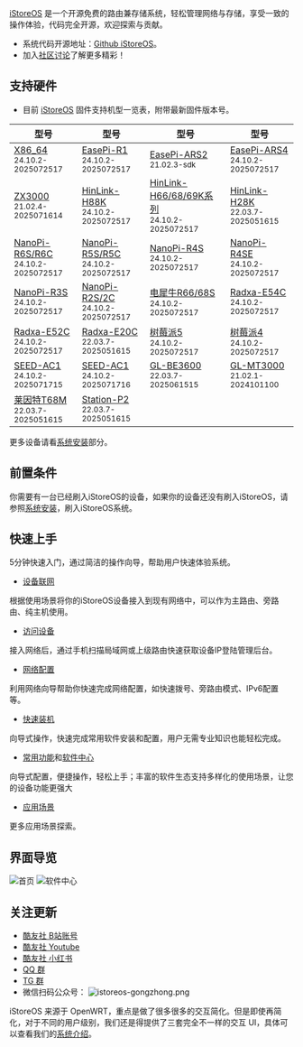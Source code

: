 [iStoreOS](https://www.istoreos.com) 是一个开源免费的路由兼存储系统，轻松管理网络与存储，享受一致的操作体验，代码完全开源，欢迎探索与贡献。
- 系统代码开源地址：[Github iStoreOS](https://www.github.com/istoreos/istoreos)。
- 加入[社区讨论](https://github.com/istoreos/istoreos/discussions)了解更多精彩！

## 支持硬件

* 目前 [iStoreOS](https://site.istoreos.com/firmware) 固件支持机型一览表，附带最新固件版本号。

| 型号 | 型号 | 型号 | 型号 |
|------|------|------|------|
| [X86_64](https://site.istoreos.com/firmware/download?devicename=x86_64&firmware=iStoreOS)<br><small>24.10.2-2025072517</small> | [EasePi-R1](https://site.istoreos.com/firmware/download?devicename=easepi-r1&firmware=iStoreOS)<br><small>24.10.2-2025072517</small> | [EasePi-ARS2](https://site.istoreos.com/firmware/download?devicename=ars2&firmware=iStoreOS)<br><small>21.02.3-sdk</small> | [EasePi-ARS4](http://fw.koolcenter.com/iStoreOS/ars4/)<br><small>24.10.2-2025072517</small> | 
| [ZX3000](https://site.istoreos.com/firmware/download?devicename=zx3000&firmware=iStoreOS)<br><small>21.02.4-2025071614</small> | [HinLink-H88K](https://site.istoreos.com/firmware/download?devicename=h88k&firmware=iStoreOS)<br><small>24.10.2-2025072517</small> | [HinLink-H66/68/69K系列](https://site.istoreos.com/firmware/download?devicename=h6xk&firmware=iStoreOS)<br><small>24.10.2-2025072517</small> | [HinLink-H28K](https://site.istoreos.com/firmware/download?devicename=h28k&firmware=iStoreOS)<br><small>22.03.7-2025051615</small> |
| [NanoPi-R6S/R6C](https://site.istoreos.com/firmware/download?devicename=r6s&firmware=iStoreOS)<br><small>24.10.2-2025072517</small> | [NanoPi-R5S/R5C](https://site.istoreos.com/firmware/download?devicename=r5s&firmware=iStoreOS)<br><small>24.10.2-2025072517</small> | [NanoPi-R4S](https://site.istoreos.com/firmware/download?devicename=r4s&firmware=iStoreOS)<br><small>24.10.2-2025072517</small> | [NanoPi-R4SE](https://site.istoreos.com/firmware/download?devicename=r4se&firmware=iStoreOS)<br><small>24.10.2-2025072517</small> |
| [NanoPi-R3S](https://site.istoreos.com/firmware/download?devicename=r3s&firmware=iStoreOS)<br><small>24.10.2-2025072517</small> | [NanoPi-R2S/2C](https://site.istoreos.com/firmware/download?devicename=r2s&firmware=iStoreOS)<br><small>24.10.2-2025072517</small> | [电犀牛R66/68S](https://site.istoreos.com/firmware/download?devicename=r6xs&firmware=iStoreOS)<br><small>24.10.2-2025072517</small> | [Radxa-E54C](https://site.istoreos.com/firmware/download?devicename=e54c&firmware=iStoreOS)<br><small>24.10.2-2025072517</small> |
| [Radxa-E52C](https://site.istoreos.com/firmware/download?devicename=e52c&firmware=iStoreOS)<br><small>24.10.2-2025072517</small> | [Radxa-E20C](https://site.istoreos.com/firmware/download?devicename=e20c&firmware=iStoreOS)<br><small>22.03.7-2025051615</small> | [树莓派5](http://fw.koolcenter.com/iStoreOS/rpi5/)<br><small>24.10.2-2025072517</small> | [树莓派4](https://site.istoreos.com/firmware/download?devicename=rpi4&firmware=iStoreOS)<br><small>24.10.2-2025072517</small> | 
| [SEED-AC1](https://site.istoreos.com/firmware/download?devicename=seed-ac1&firmware=iStoreOS)<br><small>24.10.2-2025071715</small> | [SEED-AC1](https://site.istoreos.com/firmware/download?devicename=seed-ac3&firmware=iStoreOS)<br><small>24.10.2-2025071716</small> | [GL-BE3600](https://site.istoreos.com/firmware/download?devicename=gl-be3600&firmware=iStoreOS)<br><small>22.03.7-2025061515</small> | [GL-MT3000](https://site.istoreos.com/firmware/download?devicename=mt3000&firmware=iStoreOS)<br><small>21.02.1-2024101100</small> |
| [莱因特T68M](https://site.istoreos.com/firmware/download?devicename=t68m&firmware=iStoreOS)<br><small>22.03.7-2025051615</small> | [Station-P2](https://site.istoreos.com/firmware/download?devicename=station-p2&firmware=iStoreOS)<br><small>22.03.7-2025051615</small> |


更多设备请看[系统安装](/zh/guide/istoreos/install.html)部分。

## 前置条件

你需要有一台已经刷入iStoreOS的设备，如果你的设备还没有刷入iStoreOS，请参照[系统安装](/zh/guide/istoreos/install.html)，刷入iStoreOS系统。

## 快速上手

5分钟快速入门，通过简洁的操作向导，帮助用户快速体验系统。

- [设备联网](/zh/guide/istoreos/network/wired_connection.html)

根据使用场景将你的iStoreOS设备接入到现有网络中，可以作为主路由、旁路由、纯主机使用。

- [访问设备](/zh/guide/istoreos/network/check_connection.html)

接入网络后，通过手机扫描局域网或上级路由快速获取设备IP登陆管理后台。

- [网络配置](/zh/guide/istoreos/basic/network_guide.html)

利用网络向导帮助你快速完成网络配置，如快速拨号、旁路由模式、IPv6配置等。

- [快速装机](/zh/guide/istoreos/basic/install_guide.html)

向导式操作，快速完成常用软件安装和配置，用户无需专业知识也能轻松完成。

- [常用功能](/zh/guide/istoreos/basic/page.html)和[软件中心](https://doc.linkease.com/zh/guide/istore/)

向导式配置，便捷操作，轻松上手；丰富的软件生态支持多样化的使用场景，让您的设备功能更强大

- [应用场景](/zh/guide/istoreos/practice/homeNas.html)

更多应用场景探索。

<!-- * [固件安装](/zh/guide/istoreos/install_ars2.html)
* [更多固件下载](https://www.koolcenter.com/fw)
* [网络配置向导](/zh/guide/istoreos/basic/network_guide.html)
* [常用功能](/zh/guide/istoreos/basic/page.html) -->

## 界面导览

![首页](./preview/geek-preview1.jpg)
![软件中心](./preview/geek-istore-preview2.jpg)

## 关注更新

* [酷友社 B站账号](https://space.bilibili.com/1492058311?spm_id_from=333.788.0.0)
* [酷友社 Youtube](https://www.youtube.com/channel/UCvENMyIFurJi_SrnbnbyiZw)
* [酷友社 小红书](https://www.xiaohongshu.com/user/profile/66eaa6e4000000001d0307af)
* [QQ 群](https://www.koolcenter.com/posts/117)
* [TG 群](https://t.me/+QwxW7aimSMeRdQJX)
* 微信扫码公众号：
![istoreos-gongzhong.png](./preview/istoreos-gongzhong.png)

iStoreOS 来源于 OpenWRT，重点是做了很多很多的交互简化。但是即使再简化，对于不同的用户级别，我们还是得提供了三套完全不一样的交互 UI，具体可以查看我们的[系统介绍](/zh/guide/istoreos/storeos_introduce.html)。



